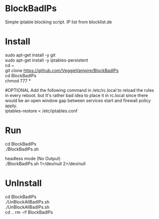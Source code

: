 # BlockBadIPs
Simple iptable blocking script. IP list from blocklist.de

# Install
sudo apt-get install -y git <br>
sudo apt-get install -y iptables-persistent <br>
cd ~ <br>
git clone https://github.com/VeggieVampire/BlockBadIPs <br>
cd BlockBadIPs<br>
chmod 777 * <br>

#OPTIONAL
Add the following command in /etc/rc.local to reload the rules in every reboot. but It's rather bad idea to place it in rc.local since there would be an open window gap between services start and firewall policy apply. <br>
iptables-restore < /etc/iptables.conf <br>

# Run
cd BlockBadIPs <br>
./BlockBadIPs.sh <br>


headless mode (No Output)<br>
./BlockBadIPs.sh 1>/dev/null 2>/dev/null <br>

# UnInstall
cd BlockBadIPs <br>
./UnBlockAllBadIPs.sh <br>
./UnBlockAllBadIPs.sh <br>
cd ..
rm -rf BlockBadIPs

